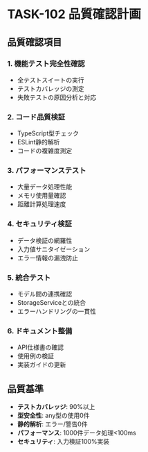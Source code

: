 # TASK-102 品質確認計画

## 品質確認項目

### 1. 機能テスト完全性確認
- 全テストスイートの実行
- テストカバレッジの測定
- 失敗テストの原因分析と対応

### 2. コード品質検証
- TypeScript型チェック
- ESLint静的解析
- コードの複雑度測定

### 3. パフォーマンステスト
- 大量データ処理性能
- メモリ使用量確認
- 距離計算処理速度

### 4. セキュリティ検証
- データ検証の網羅性
- 入力値サニタイゼーション
- エラー情報の漏洩防止

### 5. 統合テスト
- モデル間の連携確認
- StorageServiceとの統合
- エラーハンドリングの一貫性

### 6. ドキュメント整備
- API仕様書の確認
- 使用例の検証
- 実装ガイドの更新

## 品質基準
- **テストカバレッジ**: 90%以上
- **型安全性**: any型の使用0件
- **静的解析**: エラー/警告0件
- **パフォーマンス**: 1000件データ処理<100ms
- **セキュリティ**: 入力検証100%実装